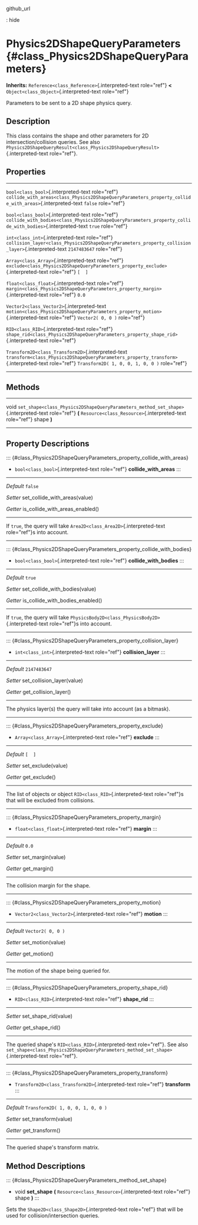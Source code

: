 github\_url

:   hide

Physics2DShapeQueryParameters {#class_Physics2DShapeQueryParameters}
=============================

**Inherits:** `Reference<class_Reference>`{.interpreted-text role="ref"}
**\<** `Object<class_Object>`{.interpreted-text role="ref"}

Parameters to be sent to a 2D shape physics query.

Description
-----------

This class contains the shape and other parameters for 2D
intersection/collision queries. See also
`Physics2DShapeQueryResult<class_Physics2DShapeQueryResult>`{.interpreted-text
role="ref"}.

Properties
----------

  ---------------------------------------------------- ----------------------------------------------------------------------------------------------------------- -----------------------------------
  `bool<class_bool>`{.interpreted-text role="ref"}     `collide_with_areas<class_Physics2DShapeQueryParameters_property_collide_with_areas>`{.interpreted-text     `false`
                                                       role="ref"}                                                                                                 

  `bool<class_bool>`{.interpreted-text role="ref"}     `collide_with_bodies<class_Physics2DShapeQueryParameters_property_collide_with_bodies>`{.interpreted-text   `true`
                                                       role="ref"}                                                                                                 

  `int<class_int>`{.interpreted-text role="ref"}       `collision_layer<class_Physics2DShapeQueryParameters_property_collision_layer>`{.interpreted-text           `2147483647`
                                                       role="ref"}                                                                                                 

  `Array<class_Array>`{.interpreted-text role="ref"}   `exclude<class_Physics2DShapeQueryParameters_property_exclude>`{.interpreted-text role="ref"}               `[  ]`

  `float<class_float>`{.interpreted-text role="ref"}   `margin<class_Physics2DShapeQueryParameters_property_margin>`{.interpreted-text role="ref"}                 `0.0`

  `Vector2<class_Vector2>`{.interpreted-text           `motion<class_Physics2DShapeQueryParameters_property_motion>`{.interpreted-text role="ref"}                 `Vector2( 0, 0 )`
  role="ref"}                                                                                                                                                      

  `RID<class_RID>`{.interpreted-text role="ref"}       `shape_rid<class_Physics2DShapeQueryParameters_property_shape_rid>`{.interpreted-text role="ref"}           

  `Transform2D<class_Transform2D>`{.interpreted-text   `transform<class_Physics2DShapeQueryParameters_property_transform>`{.interpreted-text role="ref"}           `Transform2D( 1, 0, 0, 1, 0, 0 )`
  role="ref"}                                                                                                                                                      
  ---------------------------------------------------- ----------------------------------------------------------------------------------------------------------- -----------------------------------

Methods
-------

  ------ -------------------------------------------------------------------------------------
  void   `set_shape<class_Physics2DShapeQueryParameters_method_set_shape>`{.interpreted-text
         role="ref"} **(** `Resource<class_Resource>`{.interpreted-text role="ref"} shape
         **)**

  ------ -------------------------------------------------------------------------------------

Property Descriptions
---------------------

::: {#class_Physics2DShapeQueryParameters_property_collide_with_areas}
-   `bool<class_bool>`{.interpreted-text role="ref"}
    **collide\_with\_areas**
:::

  ----------- -------------------------------------
  *Default*   `false`

  *Setter*    set\_collide\_with\_areas(value)

  *Getter*    is\_collide\_with\_areas\_enabled()
  ----------- -------------------------------------

If `true`, the query will take `Area2D<class_Area2D>`{.interpreted-text
role="ref"}s into account.

------------------------------------------------------------------------

::: {#class_Physics2DShapeQueryParameters_property_collide_with_bodies}
-   `bool<class_bool>`{.interpreted-text role="ref"}
    **collide\_with\_bodies**
:::

  ----------- --------------------------------------
  *Default*   `true`

  *Setter*    set\_collide\_with\_bodies(value)

  *Getter*    is\_collide\_with\_bodies\_enabled()
  ----------- --------------------------------------

If `true`, the query will take
`PhysicsBody2D<class_PhysicsBody2D>`{.interpreted-text role="ref"}s into
account.

------------------------------------------------------------------------

::: {#class_Physics2DShapeQueryParameters_property_collision_layer}
-   `int<class_int>`{.interpreted-text role="ref"} **collision\_layer**
:::

  ----------- ------------------------------
  *Default*   `2147483647`

  *Setter*    set\_collision\_layer(value)

  *Getter*    get\_collision\_layer()
  ----------- ------------------------------

The physics layer(s) the query will take into account (as a bitmask).

------------------------------------------------------------------------

::: {#class_Physics2DShapeQueryParameters_property_exclude}
-   `Array<class_Array>`{.interpreted-text role="ref"} **exclude**
:::

  ----------- ---------------------
  *Default*   `[  ]`

  *Setter*    set\_exclude(value)

  *Getter*    get\_exclude()
  ----------- ---------------------

The list of objects or object `RID<class_RID>`{.interpreted-text
role="ref"}s that will be excluded from collisions.

------------------------------------------------------------------------

::: {#class_Physics2DShapeQueryParameters_property_margin}
-   `float<class_float>`{.interpreted-text role="ref"} **margin**
:::

  ----------- --------------------
  *Default*   `0.0`

  *Setter*    set\_margin(value)

  *Getter*    get\_margin()
  ----------- --------------------

The collision margin for the shape.

------------------------------------------------------------------------

::: {#class_Physics2DShapeQueryParameters_property_motion}
-   `Vector2<class_Vector2>`{.interpreted-text role="ref"} **motion**
:::

  ----------- ---------------------
  *Default*   `Vector2( 0, 0 )`

  *Setter*    set\_motion(value)

  *Getter*    get\_motion()
  ----------- ---------------------

The motion of the shape being queried for.

------------------------------------------------------------------------

::: {#class_Physics2DShapeQueryParameters_property_shape_rid}
-   `RID<class_RID>`{.interpreted-text role="ref"} **shape\_rid**
:::

  ---------- ------------------------
  *Setter*   set\_shape\_rid(value)

  *Getter*   get\_shape\_rid()
  ---------- ------------------------

The queried shape\'s `RID<class_RID>`{.interpreted-text role="ref"}. See
also
`set_shape<class_Physics2DShapeQueryParameters_method_set_shape>`{.interpreted-text
role="ref"}.

------------------------------------------------------------------------

::: {#class_Physics2DShapeQueryParameters_property_transform}
-   `Transform2D<class_Transform2D>`{.interpreted-text role="ref"}
    **transform**
:::

  ----------- -------------------------------------
  *Default*   `Transform2D( 1, 0, 0, 1, 0, 0 )`

  *Setter*    set\_transform(value)

  *Getter*    get\_transform()
  ----------- -------------------------------------

The queried shape\'s transform matrix.

Method Descriptions
-------------------

::: {#class_Physics2DShapeQueryParameters_method_set_shape}
-   void **set\_shape** **(**
    `Resource<class_Resource>`{.interpreted-text role="ref"} shape **)**
:::

Sets the `Shape2D<class_Shape2D>`{.interpreted-text role="ref"} that
will be used for collision/intersection queries.
